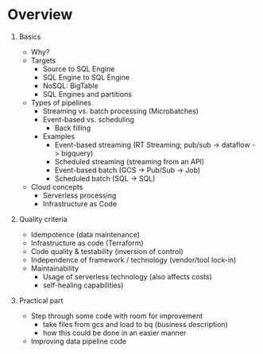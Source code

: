# Overview
1. Basics
   * Why? 
   * Targets
     * Source to SQL Engine
     * SQL Engine to SQL Engine
     * NoSQL: BigTable
     * SQL Engines and partitions
   * Types of pipelines
     * Streaming vs. batch processing (Microbatches)
     * Event-based vs. scheduling
       * Back filling
     * Examples
       * Event-based streaming (RT Streaming; pub/sub -> dataflow -> bigquery)
       * Scheduled streaming (streaming from an API)
       * Event-based batch (GCS -> Pub/Sub -> Job)
       * Scheduled batch (SQL -> SQL)
   * Cloud concepts
     * Serverless processing
     * Infrastructure as Code

2. Quality criteria
   * Idempotence (data maintenance)
   * Infrastructure as code (Terraform)
   * Code quality & testability (inversion of control)
   * Independence of framework / technology (vendor/tool lock-in)
   * Maintainability
     * Usage of serverless technology (also affects costs) 
     * self-healing capabilities)

3. Practical part
   * Step through some code with room for improvement
     * take files from gcs and load to bq (business description)
     * how this could be done in an easier manner
   * Improving data pipeline code
